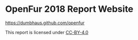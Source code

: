 # OpenFur 2018 Report Website

https://dumbhaus.github.com/openfur

This report is licensed under [CC-BY-4.0](https://github.com/dumbhaus/openfur/blob/master/license)
